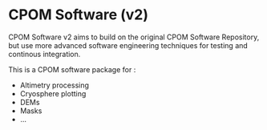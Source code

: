 # CPOM Software (v2)

CPOM Software v2 aims to build on the original CPOM Software Repository, but use more advanced software engineering techniques for testing and continous integration.

This is a CPOM software package for :

- Altimetry processing
- Cryosphere plotting
- DEMs
- Masks
- ...
  
